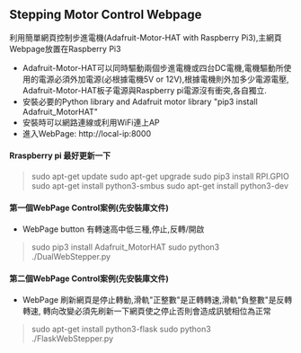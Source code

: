 ## Stepping Motor Control Webpage
利用簡單網頁控制步進電機(Adafruit-Motor-HAT with Raspberry Pi3),主網頁Webpage放置在Raspberry Pi3 
* Adafruit-Motor-HAT可以同時驅動兩個步進電機或四台DC電機,電機驅動所使用的電源必須外加電源(必根據電機5V or 12V),根據電機則外加多少電源電壓, Adafruit-Motor-HAT板子電源與Raspberry pi電源沒有衝突,各自獨立.
* 安裝必要的Python library and Adafruit motor library "pip3 install Adafruit_MotorHAT"
* 安裝時可以網路連線或利用WiFi連上AP
* 進入WebPage: http://local-ip:8000

#### Rraspberry pi 最好更新一下
>sudo apt-get update
>sudo apt-get upgrade
>sudo pip3 install RPI.GPIO
>sudo apt-get install python3-smbus
>sudo apt-get install python3-dev

#### 第一個WebPage Control案例(先安裝庫文件) 
* WebPage button 有轉速高中低三種,停止,反轉/開啟
>sudo pip3 install Adafruit_MotorHAT
>sudo python3 ./DualWebStepper.py

#### 第二個WebPage Control案例(先安裝庫文件) 
* WebPage 刷新網頁是停止轉動,滑軌"正整數"是正轉轉速,滑軌"負整數"是反轉轉速, 轉向改變必須先刷新一下網頁使之停止否則會造成訊號相位為正常
>sudo apt-get install python3-flask
>sudo python3 ./FlaskWebStepper.py

